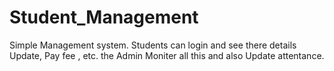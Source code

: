 # Student_Management
Simple Management system. Students can login and see there details Update, Pay fee , etc. the Admin Moniter all this and also Update attentance.
